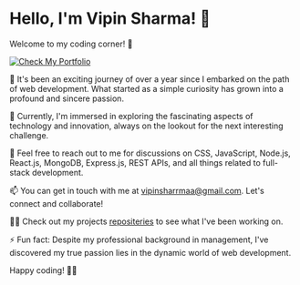 # Hello, I'm Vipin Sharma! 👋

Welcome to my coding corner! 🚀

[![Check My Portfolio](https://img.shields.io/badge/Check%20My%20Portfolio-View%20Here-brightgreen)](https://webdevvipin.netlify.app/)



🌱 It's been an exciting journey of over a year since I embarked on the path of web development. What started as a simple curiosity has grown into a profound and sincere passion.

🔭 Currently, I'm immersed in exploring the fascinating aspects of technology and innovation, always on the lookout for the next interesting challenge.

💬 Feel free to reach out to me for discussions on CSS, JavaScript, Node.js, React.js, MongoDB, Express.js, REST APIs, and all things related to full-stack development.

📫 You can get in touch with me at vipinsharrmaa@gmail.com. Let's connect and collaborate!

👨‍💻 Check out my projects [repositeries](https://github.com/Vipinsharrmaa?tab=repositories) to see what I've been working on.

⚡ Fun fact: Despite my professional background in management, I've discovered my true passion lies in the dynamic world of web development.

Happy coding! 🚀✨

    

